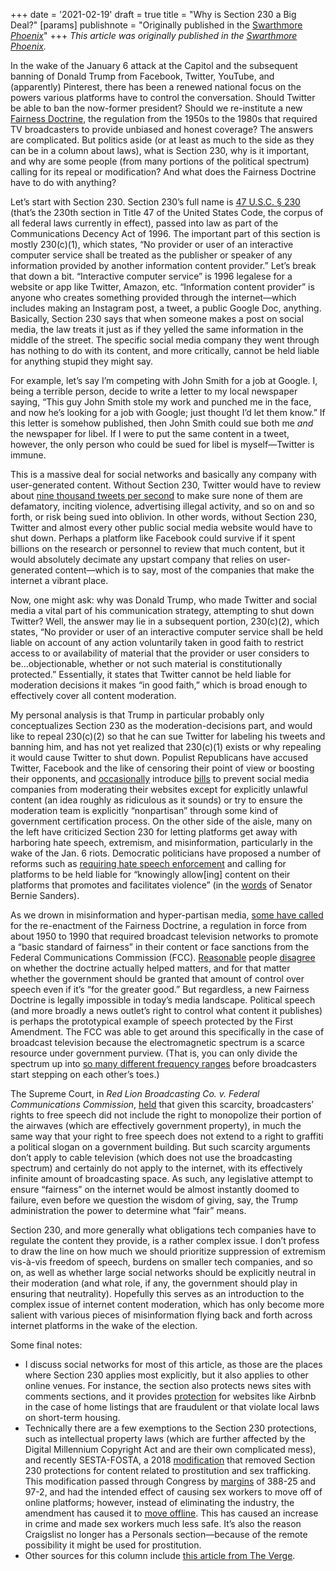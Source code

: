 +++
date = '2021-02-19'
draft = true
title = "Why is Section 230 a Big Deal?"
[params]
publishnote = "Originally published in the [Swarthmore _Phoenix_](https://swarthmorephoenix.com/2021/02/19/why-is-section-230-a-big-deal/)"
+++
_This article was originally published in the [Swarthmore _Phoenix_](https://swarthmorephoenix.com/2021/02/19/why-is-section-230-a-big-deal/)._

In the wake of the January 6 attack at the Capitol and the subsequent banning of Donald Trump from Facebook, Twitter, YouTube, and (apparently) Pinterest, there has been a renewed national focus on the powers various platforms have to control the conversation. Should Twitter be able to ban the now-former president? Should we re-institute a new [Fairness Doctrine](https://www.britannica.com/topic/Fairness-Doctrine), the regulation from the 1950s to the 1980s that required TV broadcasters to provide unbiased and honest coverage? The answers are complicated. But politics aside (or at least as much to the side as they can be in a column about laws), what is Section 230, why is it important, and why are some people (from many portions of the political spectrum) calling for its repeal or modification? And what does the Fairness Doctrine have to do with anything?

Let’s start with Section 230. Section 230’s full name is [47 U.S.C. § 230](https://www.law.cornell.edu/uscode/text/47/230) (that’s the 230th section in Title 47 of the United States Code, the corpus of all federal laws currently in effect), passed into law as part of the Communications Decency Act of 1996. The important part of this section is mostly 230(c)(1), which states, “No provider or user of an interactive computer service shall be treated as the publisher or speaker of any information provided by another information content provider.” Let’s break that down a bit. “Interactive computer service” is 1996 legalese for a website or app like Twitter, Amazon, etc. “Information content provider” is anyone who creates something provided through the internet—which includes making an Instagram post, a tweet, a public Google Doc, anything. Basically, Section 230 says that when someone makes a post on social media, the law treats it just as if they yelled the same information in the middle of the street. The specific social media company they went through has nothing to do with its content, and more critically, cannot be held liable for anything stupid they might say.

For example, let’s say I’m competing with John Smith for a job at Google. I, being a terrible person, decide to write a letter to my local newspaper saying, “This guy John Smith stole my work and punched me in the face, and now he’s looking for a job with Google; just thought I’d let them know.” If this letter is somehow published, then John Smith could sue both me *and* the newspaper for libel. If I were to put the same content in a tweet, however, the only person who could be sued for libel is myself—Twitter is immune. 

This is a massive deal for social networks and basically any company with user-generated content. Without Section 230, Twitter would have to review about [nine thousand tweets per second](https://www.internetlivestats.com/one-second/#tweets-band) to make sure none of them are defamatory, inciting violence, advertising illegal activity, and so on and so forth, or risk being sued into oblivion. In other words, without Section 230, Twitter and almost every other public social media website would have to shut down. Perhaps a platform like Facebook could survive if it spent billions on the research or personnel to review that much content, but it would absolutely decimate any upstart company that relies on user-generated content—which is to say, most of the companies that make the internet a vibrant place. 

Now, one might ask: why was Donald Trump, who made Twitter and social media a vital part of his communication strategy, attempting to shut down Twitter? Well, the answer may lie in a subsequent portion, 230(c)(2), which states, “No provider or user of an interactive computer service shall be held liable on account of any action voluntarily taken in good faith to restrict access to or availability of material that the provider or user considers to be…objectionable, whether or not such material is constitutionally protected.” Essentially, it states that Twitter cannot be held liable for moderation decisions it makes “in good faith,” which is broad enough to effectively cover all content moderation. 

My personal analysis is that Trump in particular probably only conceptualizes Section 230 as the moderation-decisions part, and would like to repeal 230(c)(2) so that he can sue Twitter for labeling his tweets and banning him, and has not yet realized that 230(c)(1) exists or why repealing it would cause Twitter to shut down. Populist Republicans have accused Twitter, Facebook and the like of censoring their point of view or boosting their opponents, and [occasionally](https://www.congress.gov/bill/116th-congress/senate-bill/1914) introduce [bills](https://www.congress.gov/bill/116th-congress/house-bill/4027/titles) to prevent social media companies from moderating their websites except for explicitly unlawful content (an idea roughly as ridiculous as it sounds) or try to ensure the moderation team is explicitly “nonpartisan” through some kind of government certification process. On the other side of the aisle, many on the left have criticized Section 230 for letting platforms get away with harboring hate speech, extremism, and misinformation, particularly in the wake of the Jan. 6 riots. Democratic politicians have proposed a number of reforms such as [requiring hate speech enforcement](https://www.theverge.com/2019/8/16/20808839/beto-orourke-section-230-communications-decency-act-2020-president-democrat-background-checks) and calling for platforms to be held liable for “knowingly allow\[ing] content on their platforms that promotes and facilitates violence” (in the [words](https://www.vox.com/policy-and-politics/2019/12/3/20965459/tech-2020-candidate-policies-section230-facebook-misinformation-hate-speech) of Senator Bernie Sanders).

As we drown in misinformation and hyper-partisan media, [some have called](https://slate.com/technology/2019/06/youtube-facebook-hate-speech-regulation-how.html) for the re-enactment of the Fairness Doctrine, a regulation in force from about 1950 to 1990 that required broadcast television networks to promote a “basic standard of fairness” in their content or face sanctions from the Federal Communications Commission (FCC). [Reasonable](https://www.cnn.com/2021/01/27/opinions/fairness-doctrine-wont-solve-disinformation-hemmer/index.html) people [disagree](https://fair.org/extra/the-fairness-doctrine/) on whether the doctrine actually helped matters, and for that matter whether the government should be granted that amount of control over speech even if it’s “for the greater good.” But regardless, a new Fairness Doctrine is legally impossible in today’s media landscape. Political speech (and more broadly a news outlet’s right to control what content it publishes) is perhaps the prototypical example of speech protected by the First Amendment. The FCC was able to get around this specifically in the case of broadcast television because the electromagnetic spectrum is a scarce resource under government purview. (That is, you can only divide the spectrum up into [so many different frequency ranges](https://www.ntia.doc.gov/files/ntia/publications/2003-allochrt.pdf) before broadcasters start stepping on each other’s toes.) 

The Supreme Court, in *Red Lion Broadcasting Co. v. Federal Communications Commission*, [held](https://www.mtsu.edu/first-amendment/article/117/red-lion-broadcasting-co-v-federal-communications-commission) that given this scarcity, broadcasters’ rights to free speech did not include the right to monopolize their portion of the airwaves (which are effectively government property), in much the same way that your right to free speech does not extend to a right to graffiti a political slogan on a government building. But such scarcity arguments don’t apply to cable television (which does not use the broadcasting spectrum) and certainly do not apply to the internet, with its effectively infinite amount of broadcasting space. As such, any legislative attempt to ensure “fairness” on the internet would be almost instantly doomed to failure, even before we question the wisdom of giving, say, the Trump administration the power to determine what “fair” means.

Section 230, and more generally what obligations tech companies have to regulate the content they provide, is a rather complex issue. I don’t profess to draw the line on how much we should prioritize suppression of extremism vis-à-vis freedom of speech, burdens on smaller tech companies, and so on, as well as whether large social networks should be explicitly neutral in their moderation (and what role, if any, the government should play in ensuring that neutrality). Hopefully this serves as an introduction to the complex issue of internet content moderation, which has only become more salient with various pieces of misinformation flying back and forth across internet platforms in the wake of the election.

Some final notes:

* I discuss social networks for most of this article, as those are the places where Section 230 applies most explicitly, but it also applies to other online venues. For instance, the section also protects news sites with comments sections, and it provides [protection](https://www.fastcompany.com/90391757/airbnb-should-be-legally-on-the-hook-for-illegal-rental-listings-hawaii-rep-says) for websites like Airbnb in the case of home listings that are fraudulent or that violate local laws on short-term housing.
* Technically there are a few exemptions to the Section 230 protections, such as intellectual property laws (which are further affected by the Digital Millennium Copyright Act and are their own complicated mess), and recently SESTA-FOSTA, a 2018 [modification](https://www.congress.gov/115/crpt/hrpt572/CRPT-115hrpt572-pt1.pdf) that removed Section 230 protections for content related to prostitution and sex trafficking. This modification passed through Congress by [margins](https://www.congress.gov/bill/115th-congress/house-bill/1865/actions) of 388-25 and 97-2, and had the intended effect of causing sex workers to move off of online platforms; however, instead of eliminating the industry, the amendment has caused it to [move offline](https://nyti.ms/35C5vLM). This has caused an increase in crime and made sex workers much less safe. It’s also the reason Craigslist no longer has a Personals section—because of the remote possibility it might be used for prostitution. 
* Other sources for this column include [this article from The Verge](https://www.theverge.com/21273768/section-230-explained-internet-speech-law-definition-guide-free-moderation).
